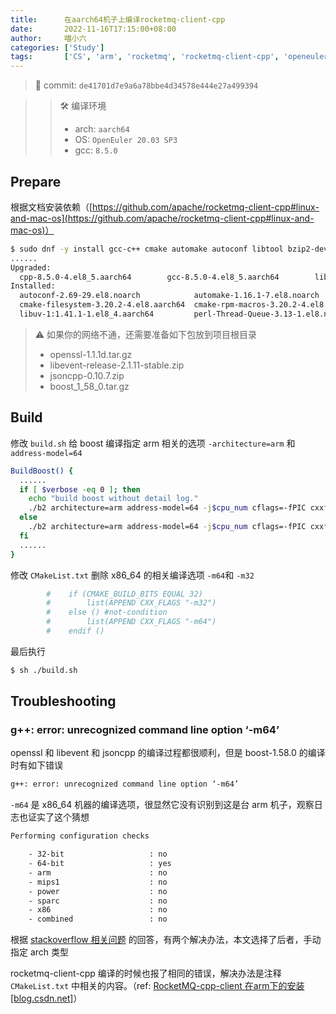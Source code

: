```yaml
---
title:      在aarch64机子上编译rocketmq-client-cpp
date:       2022-11-16T17:15:00+08:00
author:     喵小六
categories: ['Study']
tags:       ['CS', 'arm', 'rocketmq', 'rocketmq-client-cpp', 'openeuler']
---
```


> 📌 commit: `de41701d7e9a6a78bbe4d34578e444e27a499394`

> > 🛠 编译环境
> > - arch: `aarch64`
> > - OS: `OpenEuler 20.03 SP3`
> > - gcc: `8.5.0`


## Prepare

根据文档安装依赖（[https://github.com/apache/rocketmq-client-cpp#linux-and-mac-os](https://github.com/apache/rocketmq-client-cpp#linux-and-mac-os)）

```bash
$ sudo dnf -y install gcc-c++ cmake automake autoconf libtool bzip2-devel zlib-devel
......
Upgraded:
  cpp-8.5.0-4.el8_5.aarch64        gcc-8.5.0-4.el8_5.aarch64        libgcc-8.5.0-4.el8_5.aarch64        libgomp-8.5.0-4.el8_5.aarch64        libstdc++-8.5.0-4.el8_5.aarch64
Installed:
  autoconf-2.69-29.el8.noarch            automake-1.16.1-7.el8.noarch          bzip2-devel-1.0.6-26.el8.aarch64  cmake-3.20.2-4.el8.aarch64             cmake-data-3.20.2-4.el8.noarch
  cmake-filesystem-3.20.2-4.el8.aarch64  cmake-rpm-macros-3.20.2-4.el8.noarch  gcc-c++-8.5.0-4.el8_5.aarch64     libstdc++-devel-8.5.0-4.el8_5.aarch64  libtool-2.4.6-25.el8.aarch64
  libuv-1:1.41.1-1.el8_4.aarch64         perl-Thread-Queue-3.13-1.el8.noarch   zlib-devel-1.2.11-17.el8.aarch64
```

> ⚠️ 如果你的网络不通，还需要准备如下包放到项目根目录
> 
> - openssl-1.1.1d.tar.gz
> - libevent-release-2.1.11-stable.zip
> - jsoncpp-0.10.7.zip
> - boost_1_58_0.tar.gz

## Build

修改 `build.sh` 给 boost 编译指定 arm 相关的选项 `-architecture=arm` 和 `address-model=64` 

```bash
BuildBoost() {
  ......
  if [ $verbose -eq 0 ]; then
    echo "build boost without detail log."
    ./b2 architecture=arm address-model=64 -j$cpu_num cflags=-fPIC cxxflags=-fPIC --with-atomic --with-thread --with-system --with-chrono --with-date_time --with-log --with-regex --with-serialization --with-filesystem --with-locale --with-iostreams threading=multi link=static release install --prefix=${install_lib_dir} &> boostbuild.txt
  else
    ./b2 architecture=arm address-model=64 -j$cpu_num cflags=-fPIC cxxflags=-fPIC --with-atomic --with-thread --with-system --with-chrono --with-date_time --with-log --with-regex --with-serialization --with-filesystem --with-locale --with-iostreams threading=multi link=static release install --prefix=${install_lib_dir}
  fi
  ......
}
```

修改 `CMakeList.txt` 删除 x86_64 的相关编译选项 `-m64`和 `-m32`

```bash
        #    if (CMAKE_BUILD_BITS EQUAL 32)
        #        list(APPEND CXX_FLAGS "-m32")
        #    else () #not-condition
        #        list(APPEND CXX_FLAGS "-m64")
        #    endif ()
```

最后执行

```bash
$ sh ./build.sh
```

## Troubleshooting

### g++: error: unrecognized command line option ‘-m64’

openssl 和 libevent 和 jsoncpp 的编译过程都很顺利，但是 boost-1.58.0 的编译时有如下错误

```bash
g++: error: unrecognized command line option ‘-m64’
```

`-m64` 是 x86_64 机器的编译选项，很显然它没有识别到这是台 arm 机子，观察日志也证实了这个猜想

```bash
Performing configuration checks

    - 32-bit                   : no
    - 64-bit                   : yes
    - arm                      : no
    - mips1                    : no
    - power                    : no
    - sparc                    : no
    - x86                      : no
    - combined                 : no
```

根据 [stackoverflow 相关问题](https://stackoverflow.com/questions/31508320/boost-1-58-0-build-with-ndk-build-for-arm64-v8a) 的回答，有两个解决办法，本文选择了后者，手动指定 arch 类型

rocketmq-client-cpp 编译的时候也报了相同的错误，解决办法是注释 `CMakeList.txt` 中相关的内容。（ref: [RocketMQ-cpp-client 在arm下的安装[blog.csdn.net]](https://blog.csdn.net/qq_34174198/article/details/120663608)）
